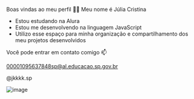 Boas vindas ao meu perfil 💙💙
Meu nome é  Júlia Cristina

- Estou estudando na Alura
- Estou me desenvolvendo na linguagem JavaScript
- Utilizo esse espaço para minha organização e compartilhamento dos meu projetos desenvolvidos

Você pode entrar em contato comigo 📫

00001095637848sp@al.educacao.sp.gov.br

@jkkkk.sp

![image](https://github.com/Julias23/Julias/assets/172386792/ce95e175-2152-4f7c-8405-686593939edd)

